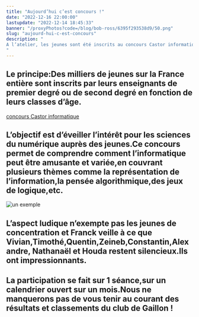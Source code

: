 ```yaml
---
title: "Aujourd’hui c’est concours !"
date: "2022-12-16 22:00:00"
lastupdate: "2022-12-14 18:45:33"
banner: "/proxyPhotos?code=/blog/bob-ross/6395f293538d9/50.png"
slug: "aujourd-hui-c-est-concours"
description: " 
A l’atelier, les jeunes sont été inscrits au concours Castor informatique.
"
---
```

## Le principe:Des milliers de jeunes sur la France entière sont inscrits par leurs enseignants de premier degré ou de second degré en fonction de leurs classes d’âge.
[concours Castor informatique](http://www.france-ioi.org)
## L’objectif est d’éveiller l’intérêt pour les sciences du numérique auprès des jeunes.Ce concours permet de comprendre comment l’informatique peut être amusante et variée,en couvrant plusieurs thèmes comme la représentation de l’information,la pensée algorithmique,des jeux de logique,etc.
![un exemple](/proxyPhotos?code=/blog/bob-ross/6395f2a82fe89/75.png)
## L’aspect ludique n’exempte pas les jeunes de concentration et Franck veille à ce que Vivian,Timothé,Quentin,Zeineb,Constantin,Alexandre, Nathanaël et Houda restent silencieux.Ils ont impressionnants.
## La participation se fait sur 1 séance,sur un calendrier ouvert sur un mois.Nous ne manquerons pas de vous tenir au courant des résultats et classements du club de Gaillon ! 

    